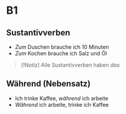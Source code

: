 # B1

## Sustantivverben

- _Zum_ Duschen brauche ich $10$ Minuten
- _Zum_ Kochen brauche ich Salz und Öl

>[!Notiz]
>Alle Sustantivverben haben _das_


## Während (Nebensatz)

- Ich trinke Kaffee, _während_ ich arbeite
- _Während_ ich arbeite, trinke ich Kaffee